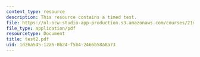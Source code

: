 ```yaml
---
content_type: resource
description: This resource contains a timed test.
file: https://ol-ocw-studio-app-production.s3.amazonaws.com/courses/21m-302-harmony-and-counterpoint-ii-spring-2005/1d26a54512a60b24f5b42466b58a8a73_test2.pdf
file_type: application/pdf
resourcetype: Document
title: test2.pdf
uid: 1d26a545-12a6-0b24-f5b4-2466b58a8a73
---
```

